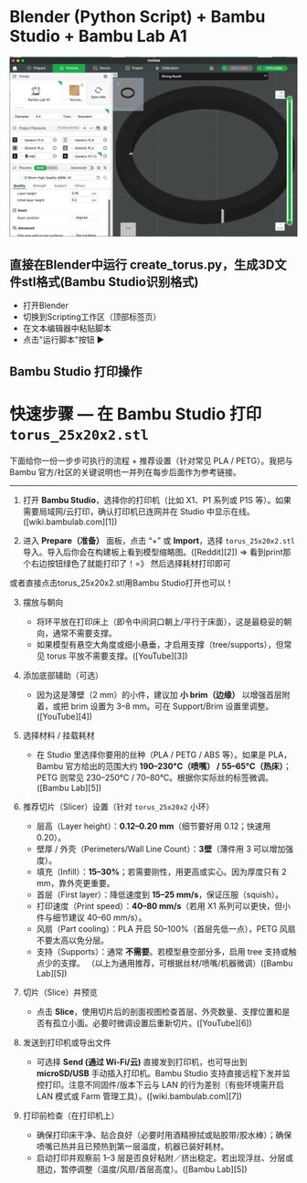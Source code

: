 # Blender (Python Script) + Bambu Studio + Bambu Lab A1

![](./125cs_adapt.png)

## 直接在Blender中运行 create_torus.py，生成3D文件stl格式(Bambu Studio识别格式)

* 打开Blender
* 切换到Scripting工作区（顶部标签页）
* 在文本编辑器中粘贴脚本
* 点击"运行脚本"按钮 ▶️

##  Bambu Studio 打印操作

# 快速步骤 — 在 Bambu Studio 打印 `torus_25x20x2.stl`

下面给你一份一步步可执行的流程 + 推荐设置（针对常见 PLA / PETG）。我把与 Bambu 官方/社区的关键说明也一并列在每步后面作为参考链接。

---

1. 打开 **Bambu Studio**，选择你的打印机（比如 X1、P1 系列或 P1S 等）。如果需要局域网/云打印，确认打印机已连网并在 Studio 中显示在线。([wiki.bambulab.com][1])

2. 进入 **Prepare（准备）** 面板，点击 “+” 或 **Import**，选择 `torus_25x20x2.stl` 导入。导入后你会在构建板上看到模型缩略图。([Reddit][2]) => 看到print那个右边按钮绿色了就能打印了！=》 然后选择耗材打印即可 

或者直接点击torus_25x20x2.stl用Bambu Studio打开也可以！

3. 摆放与朝向

   * 将环平放在打印床上（即令中间洞口朝上/平行于床面），这是最稳妥的朝向，通常不需要支撑。
   * 如果模型有悬空大角度或细小悬垂，才启用支撑（tree/supports），但常见 torus 平放不需要支撑。([YouTube][3])

4. 添加底部辅助（可选）

   * 因为这是薄壁（2 mm）的小件，建议加 **小 brim（边缘）** 以增强首层附着，或把 brim 设置为 3–8 mm。可在 Support/Brim 设置里调整。([YouTube][4])

5. 选择材料 / 挂载耗材

   * 在 Studio 里选择你要用的丝种（PLA / PETG / ABS 等）。如果是 PLA，Bambu 官方给出的范围大约 **190–230°C（喷嘴） / 55–65°C（热床）**；PETG 则常见 230–250°C / 70–80°C。根据你实际丝的标签微调。([Bambu Lab][5])

6. 推荐切片（Slicer）设置（针对 `torus_25x20x2` 小环）

   * 层高（Layer height）：**0.12–0.20 mm**（细节要好用 0.12；快速用 0.20）。
   * 壁厚 / 外壳（Perimeters/Wall Line Count）：**3壁**（薄件用 3 可以增加强度）。
   * 填充（Infill）：**15–30%**；若需要刚性，用更高或实心。因为厚度只有 2 mm，靠外壳更重要。
   * 首层（First layer）：降低速度到 **15–25 mm/s**，保证压服（squish）。
   * 打印速度（Print speed）：**40–80 mm/s**（若用 X1 系列可以更快，但小件与细节建议 40–60 mm/s）。
   * 风扇（Part cooling）：PLA 开启 50–100%（首层先低一点），PETG 风扇不要太高以免分层。
   * 支持（Supports）：通常 **不需要**。若模型悬空部分多，启用 tree 支持或触点少的支撑。
     （以上为通用推荐，可根据丝材/喷嘴/机器微调）([Bambu Lab][5])

7. 切片（Slice）并预览

   * 点击 **Slice**，使用切片后的剖面视图检查首层、外壳数量、支撑位置和是否有孤立小面。必要时微调设置后重新切片。([YouTube][6])

8. 发送到打印机或导出文件

   * 可选择 **Send (通过 Wi-Fi/云)** 直接发到打印机，也可导出到 **microSD/USB** 手动插入打印机。Bambu Studio 支持直接远程下发并监控打印。注意不同固件/版本下云与 LAN 的行为差别（有些环境需开启 LAN 模式或 Farm 管理工具）。([wiki.bambulab.com][7])

9. 打印前检查（在打印机上）

   * 确保打印床干净、贴合良好（必要时用酒精擦拭或贴胶带/胶水棒）；确保喷嘴已热并且已预热到第一层温度，机器已装好耗材。
   * 启动打印并观察前 1–3 层是否良好粘附／挤出稳定。若出现浮丝、分层或翘边，暂停调整（温度/风扇/首层高度）。([Bambu Lab][5])

